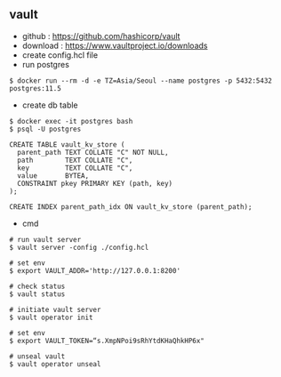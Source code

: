 ## vault

* github : https://github.com/hashicorp/vault
* download : https://www.vaultproject.io/downloads
* create config.hcl file
* run postgres
```
$ docker run --rm -d -e TZ=Asia/Seoul --name postgres -p 5432:5432 postgres:11.5
```
* create db table
```
$ docker exec -it postgres bash
$ psql -U postgres

CREATE TABLE vault_kv_store (
  parent_path TEXT COLLATE "C" NOT NULL,
  path        TEXT COLLATE "C",
  key         TEXT COLLATE "C",
  value       BYTEA,
  CONSTRAINT pkey PRIMARY KEY (path, key)
);

CREATE INDEX parent_path_idx ON vault_kv_store (parent_path);
```

* cmd
```
# run vault server
$ vault server -config ./config.hcl

# set env
$ export VAULT_ADDR='http://127.0.0.1:8200'

# check status
$ vault status

# initiate vault server
$ vault operator init

# set env
$ export VAULT_TOKEN=“s.XmpNPoi9sRhYtdKHaQhkHP6x"

# unseal vault
$ vault operator unseal
```
